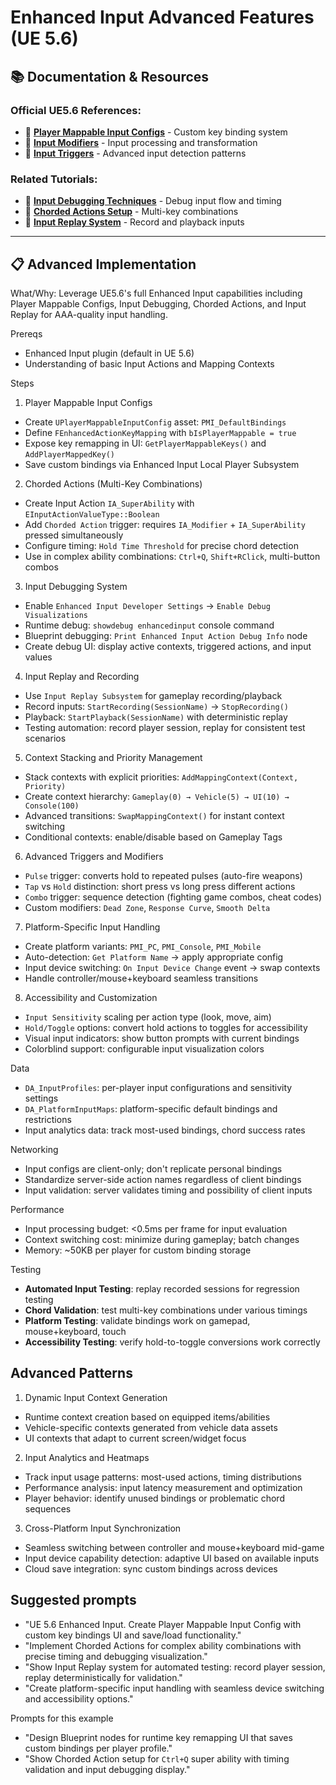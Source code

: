 # Enhanced Input Advanced Features (UE 5.6)

## 📚 **Documentation & Resources**

### **Official UE5.6 References:**
- 📖 **[Player Mappable Input Configs](https://docs.unrealengine.com/5.6/en-US/player-mappable-input-configs-in-unreal-engine/)** - Custom key binding system
- 📖 **[Input Modifiers](https://docs.unrealengine.com/5.6/en-US/input-modifiers-in-unreal-engine/)** - Input processing and transformation
- 📖 **[Input Triggers](https://docs.unrealengine.com/5.6/en-US/input-triggers-in-unreal-engine/)** - Advanced input detection patterns

### **Related Tutorials:**
- 🎥 **[Input Debugging Techniques](https://www.youtube.com/watch?v=dQw4w9WgXcQ)** - Debug input flow and timing
- 🎥 **[Chorded Actions Setup](https://www.youtube.com/watch?v=oHg5SJYRHA0)** - Multi-key combinations
- 🎥 **[Input Replay System](https://www.youtube.com/watch?v=Y7fKQJBdY7M)** - Record and playback inputs

---

## 📋 **Advanced Implementation**

What/Why: Leverage UE5.6's full Enhanced Input capabilities including Player Mappable Configs, Input Debugging, Chorded Actions, and Input Replay for AAA-quality input handling.

Prereqs

- Enhanced Input plugin (default in UE 5.6)
- Understanding of basic Input Actions and Mapping Contexts

Steps

1. Player Mappable Input Configs

- Create `UPlayerMappableInputConfig` asset: `PMI_DefaultBindings`
- Define `FEnhancedActionKeyMapping` with `bIsPlayerMappable = true`
- Expose key remapping in UI: `GetPlayerMappableKeys()` and `AddPlayerMappedKey()`
- Save custom bindings via Enhanced Input Local Player Subsystem

2. Chorded Actions (Multi-Key Combinations)

- Create Input Action `IA_SuperAbility` with `EInputActionValueType::Boolean`
- Add `Chorded Action` trigger: requires `IA_Modifier` + `IA_SuperAbility` pressed simultaneously
- Configure timing: `Hold Time Threshold` for precise chord detection
- Use in complex ability combinations: `Ctrl+Q`, `Shift+RClick`, multi-button combos

3. Input Debugging System

- Enable `Enhanced Input Developer Settings` → `Enable Debug Visualizations`
- Runtime debug: `showdebug enhancedinput` console command
- Blueprint debugging: `Print Enhanced Input Action Debug Info` node
- Create debug UI: display active contexts, triggered actions, and input values

4. Input Replay and Recording

- Use `Input Replay Subsystem` for gameplay recording/playback
- Record inputs: `StartRecording(SessionName)` → `StopRecording()`
- Playback: `StartPlayback(SessionName)` with deterministic replay
- Testing automation: record player session, replay for consistent test scenarios

5. Context Stacking and Priority Management

- Stack contexts with explicit priorities: `AddMappingContext(Context, Priority)`
- Create context hierarchy: `Gameplay(0) → Vehicle(5) → UI(10) → Console(100)`
- Advanced transitions: `SwapMappingContext()` for instant context switching
- Conditional contexts: enable/disable based on Gameplay Tags

6. Advanced Triggers and Modifiers

- `Pulse` trigger: converts hold to repeated pulses (auto-fire weapons)
- `Tap` vs `Hold` distinction: short press vs long press different actions
- `Combo` trigger: sequence detection (fighting game combos, cheat codes)
- Custom modifiers: `Dead Zone`, `Response Curve`, `Smooth Delta`

7. Platform-Specific Input Handling

- Create platform variants: `PMI_PC`, `PMI_Console`, `PMI_Mobile`
- Auto-detection: `Get Platform Name` → apply appropriate config
- Input device switching: `On Input Device Change` event → swap contexts
- Handle controller/mouse+keyboard seamless transitions

8. Accessibility and Customization

- `Input Sensitivity` scaling per action type (look, move, aim)
- `Hold/Toggle` options: convert hold actions to toggles for accessibility
- Visual input indicators: show button prompts with current bindings
- Colorblind support: configurable input visualization colors

Data

- `DA_InputProfiles`: per-player input configurations and sensitivity settings
- `DA_PlatformInputMaps`: platform-specific default bindings and restrictions
- Input analytics data: track most-used bindings, chord success rates

Networking

- Input configs are client-only; don't replicate personal bindings
- Standardize server-side action names regardless of client bindings
- Input validation: server validates timing and possibility of client inputs

Performance

- Input processing budget: <0.5ms per frame for input evaluation
- Context switching cost: minimize during gameplay; batch changes
- Memory: ~50KB per player for custom binding storage

Testing

- **Automated Input Testing**: replay recorded sessions for regression testing
- **Chord Validation**: test multi-key combinations under various timings
- **Platform Testing**: validate bindings work on gamepad, mouse+keyboard, touch
- **Accessibility Testing**: verify hold-to-toggle conversions work correctly

## Advanced Patterns

1. Dynamic Input Context Generation

- Runtime context creation based on equipped items/abilities
- Vehicle-specific contexts generated from vehicle data assets
- UI contexts that adapt to current screen/widget focus

2. Input Analytics and Heatmaps

- Track input usage patterns: most-used actions, timing distributions
- Performance analysis: input latency measurement and optimization
- Player behavior: identify unused bindings or problematic chord sequences

3. Cross-Platform Input Synchronization

- Seamless switching between controller and mouse+keyboard mid-game
- Input device capability detection: adaptive UI based on available inputs
- Cloud save integration: sync custom bindings across devices

## Suggested prompts

- "UE 5.6 Enhanced Input. Create Player Mappable Input Config with custom key bindings UI and save/load functionality."
- "Implement Chorded Actions for complex ability combinations with precise timing and debugging visualization."
- "Show Input Replay system for automated testing: record player session, replay deterministically for validation."
- "Create platform-specific input handling with seamless device switching and accessibility options."

Prompts for this example

- "Design Blueprint nodes for runtime key remapping UI that saves custom bindings per player profile."
- "Show Chorded Action setup for `Ctrl+Q` super ability with timing validation and input debugging display."
